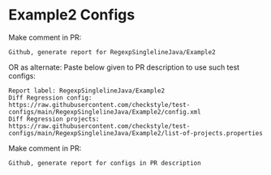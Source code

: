 # Example2 Configs
Make comment in PR:
```
Github, generate report for RegexpSinglelineJava/Example2
```
OR as alternate:
Paste below given to PR description to use such test configs:
```
Report label: RegexpSinglelineJava/Example2
Diff Regression config: https://raw.githubusercontent.com/checkstyle/test-configs/main/RegexpSinglelineJava/Example2/config.xml
Diff Regression projects: https://raw.githubusercontent.com/checkstyle/test-configs/main/RegexpSinglelineJava/Example2/list-of-projects.properties
```
Make comment in PR:
```
Github, generate report for configs in PR description
```
